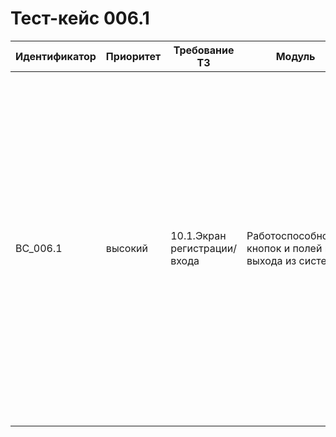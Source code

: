 # Тест-кейс 006.1 

| Идентификатор | Приоритет | Требование ТЗ            | Модуль | Шаги тест-кейса                                                                                                                                                                                                                                                                                                                                                   | Ожидаемый результат                                                                                                                                                                                                 |
|---------------|-----------|--------------------------|--------|-------------------------------------------------------------------------------------------------------------------------------------------------------------------------------------------------------------------------------------------------------------------------------------------------------------------------------------------------------------------|--------------------------------------------------------------------------------------------------------------------------------------------------------------------------------------------------------------------|
| BC_006.1      | высокий   | 10.1\.Экран регистрации/входа  | Работоспособность кнопок и полей и выхода из системы.   |Предусловие: Пользователь не зарегистрирован в системе 1. Нажать на надпись "У меня нет аккаунта", зарегистрироваться под никнеймом `qwerty`, логином `test-pochta@mail.ru` и паролем `Jsiek1325!`. Нажать кнопку "Зарегистрироваться". <br>2. После захода в систему  нажать "Выход". <br>3. В окне входа написать логин `test-pochta@mail.ru` и пароль `Jsiek1325!`, затем нажать "Авторизоваться". <br>4. Повторить шаг номер 2 (выход). | 1. Пользователь успешно регистрируется в системе под указанными данными. <br>2. Пользователь успешно выходит из системы после нажатия "выход". <br>3. Пользователь успешно входит в систему с указанными логином и паролем. <br>4. Пользователь успешно выходит из системы повторно. |
